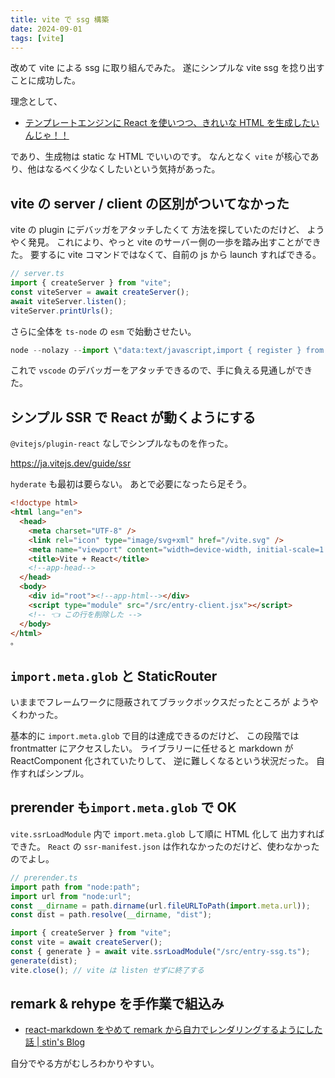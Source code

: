 ```yaml
---
title: vite で ssg 構築
date: 2024-09-01
tags: [vite]
---
```


改めて vite による ssg に取り組んでみた。
遂にシンプルな vite ssg を捻り出すことに成功した。

理念として、

- [テンプレートエンジンに React を使いつつ、きれいな HTML を生成したいんじゃ！！](https://zenn.dev/otsukayuhi/articles/e52651b4e2c5ae7c4a17)

であり、生成物は static な HTML でいいのです。
なんとなく `vite` が核心であり、他はなるべく少なくしたいという気持があった。

## vite の server / client の区別がついてなかった

vite の plugin にデバッガをアタッチしたくて 方法を探していたのだけど、
ようやく発見。
これにより、やっと vite のサーバー側の一歩を踏み出すことができた。
要するに vite コマンドではなくて、自前の js から launch すればできる。

```js
// server.ts
import { createServer } from "vite";
const viteServer = await createServer();
await viteServer.listen();
viteServer.printUrls();
```

さらに全体を `ts-node` の `esm` で始動させたい。

```js
node --nolazy --import \"data:text/javascript,import { register } from 'node:module'; import { pathToFileURL } from 'node:url'; register('ts-node/esm', pathToFileURL('./'));\" index.ts"
```

これで `vscode` のデバッガーをアタッチできるので、手に負える見通しができた。

## シンプル SSR で React が動くようにする

`@vitejs/plugin-react` なしでシンプルなものを作った。

https://ja.vitejs.dev/guide/ssr

`hyderate` も最初は要らない。
あとで必要になったら足そう。

```html
<!doctype html>
<html lang="en">
  <head>
    <meta charset="UTF-8" />
    <link rel="icon" type="image/svg+xml" href="/vite.svg" />
    <meta name="viewport" content="width=device-width, initial-scale=1.0" />
    <title>Vite + React</title>
    <!--app-head-->
  </head>
  <body>
    <div id="root"><!--app-html--></div>
    <script type="module" src="/src/entry-client.jsx"></script>
    <!-- 👈 この行を削除した -->
  </body>
</html>
。
```

## `import.meta.glob` と StaticRouter

いままでフレームワークに隠蔽されてブラックボックスだったところが
ようやくわかった。

基本的に `import.meta.glob` で目的は達成できるのだけど、
この段階では frontmatter にアクセスしたい。
ライブラリーに任せると markdown が ReactComponent 化されていたりして、
逆に難しくなるという状況だった。
自作すればシンプル。

## prerender も`import.meta.glob` で OK

`vite.ssrLoadModule` 内で `import.meta.glob` して順に HTML 化して
出力すればできた。
`React` の `ssr-manifest.json` は作れなかったのだけど、使わなかったのでよし。

```js
// prerender.ts
import path from "node:path";
import url from "node:url";
const __dirname = path.dirname(url.fileURLToPath(import.meta.url));
const dist = path.resolve(__dirname, "dist");

import { createServer } from "vite";
const vite = await createServer();
const { generate } = await vite.ssrLoadModule("/src/entry-ssg.ts");
generate(dist);
vite.close(); // vite は listen せずに終了する
```

## remark & rehype を手作業で組込み

- [react-markdown をやめて remark から自力でレンダリングするようにした話 | stin&#x27;s Blog](https://blog.stin.ink/articles/replace-react-markdown-with-remark)

自分でやる方がむしろわかりやすい。
